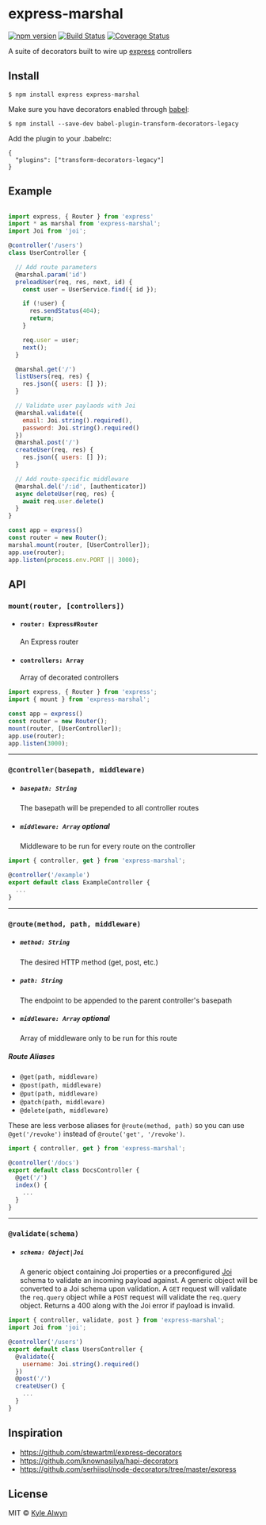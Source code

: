 # express-marshal

[![npm version](https://badge.fury.io/js/express-marshal.svg)](http://badge.fury.io/js/express-marshal)
[![Build Status](https://travis-ci.org/kylealwyn/express-marshal.svg?branch=master)](https://travis-ci.org/kylealwyn/express-marshal)
[![Coverage Status](https://coveralls.io/repos/kylealwyn/express-marshal/badge.svg?branch=master&service=github)](https://coveralls.io/github/kylealwyn/express-marshal?branch=master)

A suite of decorators built to wire up [express](https://github.com/expressjs/express) controllers


## Install

```
$ npm install express express-marshal
```

Make sure you have decorators enabled through [babel](https://github.com/babel/babel):

```
$ npm install --save-dev babel-plugin-transform-decorators-legacy
```

Add the plugin to your .babelrc:
```
{
  "plugins": ["transform-decorators-legacy"]
}
```

## Example

```js

import express, { Router } from 'express'
import * as marshal from 'express-marshal';
import Joi from 'joi';

@controller('/users')
class UserController {

  // Add route parameters
  @marshal.param('id')
  preloadUser(req, res, next, id) {
    const user = UserService.find({ id });

    if (!user) {
      res.sendStatus(404);
      return;
    }

    req.user = user;
    next();
  }

  @marshal.get('/')
  listUsers(req, res) {
    res.json({ users: [] });
  }

  // Validate user paylaods with Joi
  @marshal.validate({
    email: Joi.string().required(),
    password: Joi.string().required()
  })
  @marshal.post('/')
  createUser(req, res) {
    res.json({ users: [] });
  }

  // Add route-specific middleware
  @marshal.del('/:id', [authenticator])
  async deleteUser(req, res) {
    await req.user.delete()
  }
}

const app = express()
const router = new Router();
marshal.mount(router, [UserController]);
app.use(router);
app.listen(process.env.PORT || 3000);
```

## API

### `mount(router, [controllers])`

* #### `router: Express#Router`

  An Express router

* #### `controllers: Array`

  Array of decorated controllers

```js
import express, { Router } from 'express';
import { mount } from 'express-marshal';

const app = express()
const router = new Router();
mount(router, [UserController]);
app.use(router);
app.listen(3000);
```

---

### `@controller(basepath, middleware)`

* ##### `basepath: String`

  The basepath will be prepended to all controller routes

* ##### `middleware: Array` *optional*

  Middleware to be run for every route on the controller

```js
import { controller, get } from 'express-marshal';

@controller('/example')
export default class ExampleController {
  ...
}
```
---

### `@route(method, path, middleware)`

* ##### `method: String`

  The desired HTTP method (get, post, etc.)

* ##### `path: String`

  The endpoint to be appended to the parent controller's basepath

* ##### `middleware: Array` *optional*

  Array of middleware only to be run for this route

##### Route Aliases

* `@get(path, middleware)`
* `@post(path, middleware)`
* `@put(path, middleware)`
* `@patch(path, middleware)`
* `@delete(path, middleware)`

These are less verbose aliases for `@route(method, path)` so you can use `@get('/revoke')` instead of `@route('get', '/revoke')`.

```js
import { controller, get } from 'express-marshal';

@controller('/docs')
export default class DocsController {
  @get('/')
  index() {
    ...
  }
}
```
---

### `@validate(schema)`

* ##### `schema: Object|Joi`

  A generic object containing Joi properties or a preconfigured [Joi](https://github.com/hapijs/joi) schema to validate an incoming payload against. A generic object will be converted to a Joi schema upon validation. A `GET` request will validate the `req.query` object while a `POST` request will validate the `req.query` object. Returns a 400 along with the Joi error if payload is invalid.

```js
import { controller, validate, post } from 'express-marshal';
import Joi from 'joi';

@controller('/users')
export default class UsersController {
  @validate({
    username: Joi.string().required()
  })
  @post('/')
  createUser() {
    ...
  }
}
```

## Inspiration

* https://github.com/stewartml/express-decorators
* https://github.com/knownasilya/hapi-decorators
* https://github.com/serhiisol/node-decorators/tree/master/express

## License

MIT © [Kyle Alwyn](https://kylealwyn.com)
